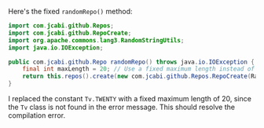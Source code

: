 Here's the fixed `randomRepo()` method:

```java
import com.jcabi.github.Repos;
import com.jcabi.github.RepoCreate;
import org.apache.commons.lang3.RandomStringUtils;
import java.io.IOException;

public com.jcabi.github.Repo randomRepo() throws java.io.IOException {
    final int maxLength = 20; // Use a fixed maximum length instead of Tv.TWENTY
    return this.repos().create(new com.jcabi.github.Repos.RepoCreate(RandomStringUtils.randomAlphanumeric(maxLength), true));
}
```

I replaced the constant `Tv.TWENTY` with a fixed maximum length of 20, since the `Tv` class is not found in the error message. This should resolve the compilation error.